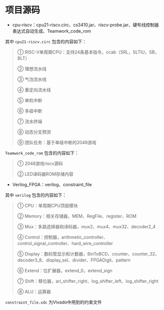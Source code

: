# 项目源码

- cpu-riscv：cpu21-riscv.circ、cs3410.jar、riscv-probe.jar、硬布线控制器表达式自动生成、Teamwork_code_rom

其中 `cpu21-riscv.circ` 包含的内容如下：

> ① RISC-V单周期CPU：支持24条基本指令，ccab（SRL，SLTIU，SB，BLT）
>
> ② 理想流水线
>
> ③ 气泡流水线
>
> ④ 重定向流水线
>
> ⑤ 单机中断
>
> ⑥ 多级中断
>
> ⑦ 流水终端
>
> ⑧ 动态分支预测
>
> ⑨ 团队任务：基于单级中断的2048游戏

`Teamwork_code_rom` 包含的内容如下：

> ① 2048游戏riscv源码
>
> ② LED译码器ROM存储内容

- Verilog_FPGA：verilog、constraint_file

其中 `verilog` 包含的内容如下：

> ① CPU：单周期CPU顶层模块
>
> ② Memory：相关存储器，MEM、RegFile、register、ROM
>
> ③ Mux：多路选择器和译码器，mux2、mux4、mux32、decoder2_4
>
> ④ Control：控制器，arithmetic_controller、control_signal_controller、hard_wire_controller
>
> ⑤ Display：数码管显示和计数器，BinToBCD、counter、counter_32、decoder3_8、display_sel、divider、FPGADigit、pattern
>
> ⑥ Extend：位扩展器，extend_0，extend_sign
>
> ⑦ Shift：移位器，ari_shifter_right、log_shifter_left、log_shifter_right
>
> ⑧ ALU：运算器

`constraint_file.xdc` 为Vivado中用到的约束文件
